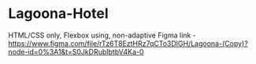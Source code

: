 # Lagoona-Hotel
HTML/CSS only,  Flexbox using, non-adaptive
Figma link - https://www.figma.com/file/rTz6T8EztHRz7qCTo3DIGH/Lagoona-(Copy)?node-id=0%3A1&t=S0JkDRubIbtbV4Ka-0
